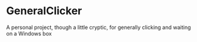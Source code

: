 # GeneralClicker
A personal project, though a little cryptic, for generally clicking and waiting on a Windows box
